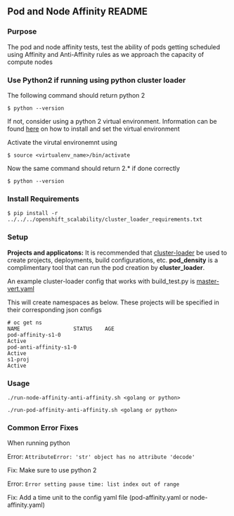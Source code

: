 ## Pod and Node Affinity README

### Purpose 
The pod and node affinity tests, test the ability of pods getting scheduled using Affinity and Anti-Affinity rules as we approach the capacity of compute nodes  


### Use Python2 if running using python cluster loader

The following command should return python 2
```
$ python --version 
```

If not, consider using a python 2 virtual environment.
Information can be found [here](https://docs.python-guide.org/dev/virtualenvs/) on how to install and set the virtual environment 

Activate the virutal environemnt using 
```
$ source <virtualenv_name>/bin/activate
```

Now the same command should return 2.* if done correctly 
```
$ python --version 
```

### Install Requirements 

```
$ pip install -r ../../../openshift_scalability/cluster_loader_requirements.txt
```

### Setup

**Projects and applicatons:**  It is recommended that [cluster-loader](https://github.com/openshift/svt/blob/master/openshift_scalability/README.md) be used to create projects, deployments, build configurations, etc.   **pod_density** is a complimentary tool that can run the pod creation by **cluster_loader**.

An example cluster-loader config that works with build_test.py is [master-vert.yaml](https://github.com/openshift/svt/blob/master/openshift_scalability/config/master-vert-pv.yaml)

This will create namespaces as below.  These projects will be specified in their corresponding json configs 

```
# oc get ns
NAME                 STATUS    AGE
pod-affinity-s1-0                                                 Active
pod-anti-affinity-s1-0                                            Active
s1-proj                                                           Active
```

### Usage 

```./run-node-affinity-anti-affinity.sh <golang or python>```

```./run-pod-affinity-anti-affinity.sh <golang or python>```


### Common Error Fixes

When running python 

Error: 
```AttributeError: 'str' object has no attribute 'decode'```

Fix: Make sure to use python 2 


Error: ````Error setting pause time: list index out of range````

Fix: Add a time unit to the config yaml file (pod-affinity.yaml or node-affinity.yaml) 